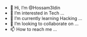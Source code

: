 - 👋 Hi, I’m @Hossam3ldin
- 👀 I’m interested in Tech ...
- 🌱 I’m currently learning Hacking ...
- 💞️ I’m looking to collaborate on ...
- 📫 How to reach me ...

<!---
Hossam3ldin/Hossam3ldin is a ✨ special ✨ repository because its `README.md` (this file) appears on your GitHub profile.
You can click the Preview link to take a look at your changes.
--->
